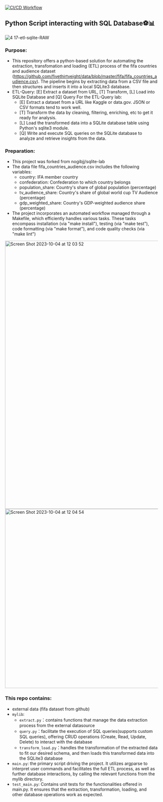 [![CI/CD Workflow](https://github.com/nogibjj/IDS706_miniproject5_xk10/actions/workflows/cicd.yml/badge.svg)](https://github.com/nogibjj/IDS706_miniproject5_xk10/actions/workflows/cicd.yml)
## Python Script interacting with SQL Database⚽️📊
![4 17-etl-sqlite-RAW](https://github.com/nogibjj/sqlite-lab/assets/58792/b39b21b4-ccb4-4cc4-b262-7db34492c16d)

### Purpose:
* This repository offers a python-based solution for automating the extraction, transfomation and loading (ETL) process of the fifa countries and audience dataset (https://github.com/fivethirtyeight/data/blob/master/fifa/fifa_countries_audience.csv). The pipeline begins by extracting data from a CSV file and then structures and inserts it into a local SQLite3 database.
* ETL-Query:  [E] Extract a dataset from URL, [T] Transform, [L] Load into SQLite Database and [Q] Query
For the ETL-Query lab:
  * [E] Extract a dataset from a URL like Kaggle or data.gov. JSON or CSV formats tend to work well.
  * [T] Transform the data by cleaning, filtering, enriching, etc to get it ready for analysis.
  * [L] Load the transformed data into a SQLite database table using Python's sqlite3 module.
  * [Q] Write and execute SQL queries on the SQLite database to analyze and retrieve insights from the data.

### Preparation:
* This project was forked from nogibjj/sqlite-lab
* The data file fifa_countries_audience.csv includes the following variables:
  * country: IFA member country
  * confederation: Confederation to which country belongs
  * population_share: Country's share of global population (percentage)
  * tv_audience_share: Country's share of global world cup TV Audience (percentage)
  * gdp_weighted_share: Country's GDP-weighted audience share (percentage)
* The project incorporates an automated workflow managed through a Makefile, which efficiently handles various tasks. These tasks encompass installation (via "make install"), testing (via "make test"), code formatting (via "make format"), and code quality checks (via "make lint")
<img width="881" alt="Screen Shot 2023-10-04 at 12 03 52" src="https://github.com/nogibjj/IDS706_miniproject5_xk10/assets/143849077/1ebb6e7d-d801-4b8a-8663-817a77233eeb">
<img width="589" alt="Screen Shot 2023-10-04 at 12 04 54" src="https://github.com/nogibjj/IDS706_miniproject5_xk10/assets/143849077/4135b5a1-2e14-4915-861e-783fe9a58763">

### This repo contains:
* external data (fifa dataset from github)
* `mylib`:
    * `extract.py`：contains functions that manage the data extraction process from the external datasource
    * `query.py`：facilitate the execution of SQL queries(supports custom SQL queries), offering CRUD operations (Create, Read, Update, Delete) to interact with the database
    * `transform_load.py`：handles the transformation of the extracted data to fit our desired schema, and then loads this transformed data into the SQLite3 database
* `main.py`: the primary script driving the project. It utilizes argparse to interpret user commands and facilitates the full ETL process, as well as further database interactions, by calling the relevant functions from the mylib directory.
* `test_main.py`: Contains unit tests for the functionalities offered in main.py. It ensures that the extraction, transformation, loading, and other database operations work as expected.



